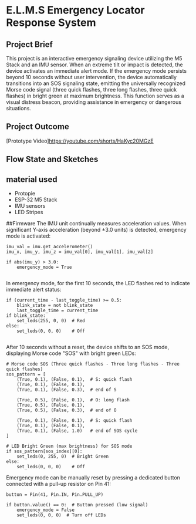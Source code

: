 # E.L.M.S Emergency Locator Response System

## Project Brief
This project is an interactive emergency signaling device utilizing the M5 Stack and an IMU sensor. When an extreme tilt or impact is detected, the device activates an immediate alert mode. If the emergency mode persists beyond 10 seconds without user intervention, the device automatically transitions into an SOS signaling state, emitting the universally recognized Morse code signal (three quick flashes, three long flashes, three quick flashes) in bright green at maximum brightness. This function serves as a visual distress beacon, providing assistance in emergency or dangerous situations.

## Project Outcome
[Prototype Video]https://youtube.com/shorts/HaKyc20MGzE

## Flow State and Sketches

## material used

* Protopie
* ESP-32 M5 Stack
* IMU sensors
* LED Stripes

##Firmware
The IMU unit continually measures acceleration values. When significant Y-axis acceleration (beyond ±3.0 units) is detected, emergency mode is activated:
```
imu_val = imu.get_accelerometer()
imu_x, imu_y, imu_z = imu_val[0], imu_val[1], imu_val[2]

if abs(imu_y) > 3.0:
    emergency_mode = True
 
```

In emergency mode, for the first 10 seconds, the LED flashes red to indicate immediate alert status:
```
if (current_time - last_toggle_time) >= 0.5:
    blink_state = not blink_state
    last_toggle_time = current_time
if blink_state:
    set_leds(255, 0, 0)  # Red
else:
    set_leds(0, 0, 0)    # Off
 
```

After 10 seconds without a reset, the device shifts to an SOS mode, displaying Morse code "SOS" with bright green LEDs:
```
# Morse code SOS (Three quick flashes - Three long flashes - Three quick flashes)
sos_pattern = [
    (True, 0.1), (False, 0.1),  # S: quick flash
    (True, 0.1), (False, 0.1),
    (True, 0.1), (False, 0.3),  # end of S

    (True, 0.5), (False, 0.1),  # O: long flash
    (True, 0.5), (False, 0.1),
    (True, 0.5), (False, 0.3),  # end of O

    (True, 0.1), (False, 0.1),  # S: quick flash
    (True, 0.1), (False, 0.1),
    (True, 0.1), (False, 1.0)   # end of SOS cycle
]

# LED Bright Green (max brightness) for SOS mode
if sos_pattern[sos_index][0]:
    set_leds(0, 255, 0)  # Bright Green
else:
    set_leds(0, 0, 0)    # Off
```

Emergency mode can be manually reset by pressing a dedicated button connected with a pull-up resistor on Pin 41:
```
button = Pin(41, Pin.IN, Pin.PULL_UP)

if button.value() == 0:  # Button pressed (low signal)
    emergency_mode = False
    set_leds(0, 0, 0)  # Turn off LEDs

```
